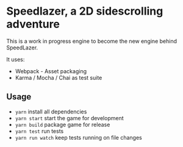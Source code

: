# Speedlazer, a 2D sidescrolling adventure

This is a work in progress engine to become the new
engine behind SpeedLazer.

It uses:

- Webpack - Asset packaging
- Karma / Mocha / Chai as test suite

## Usage

- `yarn` install all dependencies
- `yarn start` start the game for development
- `yarn build` package game for release
- `yarn test` run tests
- `yarn run watch` keep tests running on file changes
